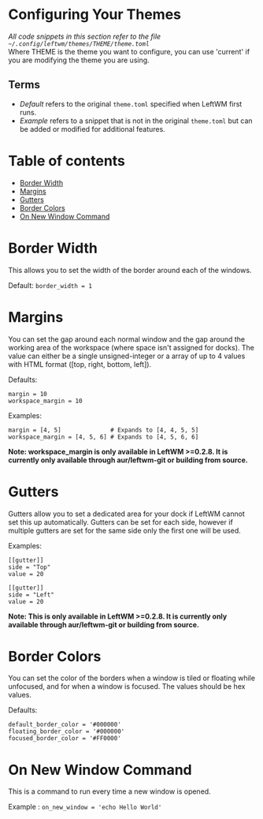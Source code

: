 # Configuring Your Themes

_All code snippets in this section refer to the file `~/.config/leftwm/themes/THEME/theme.toml`_  
Where THEME is the theme you want to configure, you can use 'current' if you are modifying the theme you are using.

## Terms

- _Default_ refers to the original `theme.toml` specified when LeftWM first runs.
- _Example_ refers to a snippet that is not in the original `theme.toml` but can be added or modified for additional features.

# Table of contents

- [Border Width](#border-width)
- [Margins](#margins)
- [Gutters](#gutters)
- [Border Colors](#border-colors)
- [On New Window Command](#on-new-window-command)

# Border Width

This allows you to set the width of the border around each of the windows.

Default: ```border_width = 1```

# Margins

You can set the gap around each normal window and the gap around the working area of the workspace (where space isn't assigned for docks). The value can either be a single unsigned-integer or a array of up to 4 values with HTML format ([top, right, bottom, left]).

Defaults: 

```
margin = 10
workspace_margin = 10
```

Examples:

```
margin = [4, 5]              # Expands to [4, 4, 5, 5]
workspace_margin = [4, 5, 6] # Expands to [4, 5, 6, 6]
```
**Note: workspace_margin is only available in LeftWM >=0.2.8. It is currently only available through aur/leftwm-git or building from source.**

# Gutters

Gutters allow you to set a dedicated area for your dock if LeftWM cannot set this up automatically. Gutters can be set for each side, however if multiple gutters are set for the same side only the first one will be used.

Examples:

```
[[gutter]]
side = "Top"
value = 20

[[gutter]]
side = "Left"
value = 20
```
**Note: This is only available in LeftWM >=0.2.8. It is currently only available through aur/leftwm-git or building from source.**

# Border Colors

You can set the color of the borders when a window is tiled or floating while unfocused, and for when a window is focused. The values should be hex values.

Defaults:

```
default_border_color = '#000000'
floating_border_color = '#000000'
focused_border_color = '#FF0000'
```

# On New Window Command

This is a command to run every time a new window is opened.

Example : ```on_new_window = 'echo Hello World'```